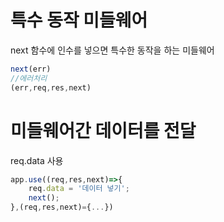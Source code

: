 # 특수 동작 미들웨어
next 함수에 인수를 넣으면 특수한 동작을 하는 미들웨어
```javascript
next(err)
//에러처리
(err,req,res,next)
```

# 미들웨어간 데이터를 전달
req.data 사용
```javascript
app.use((req,res,next)=>{
    req.data = '데이터 넣기';
    next();
},(req,res,next)={...})
```